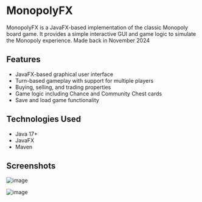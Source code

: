 # MonopolyFX

MonopolyFX is a JavaFX-based implementation of the classic Monopoly board game. It provides a simple interactive GUI and game logic to simulate the Monopoly experience.
Made back in November 2024

## Features
- JavaFX-based graphical user interface
- Turn-based gameplay with support for multiple players
- Buying, selling, and trading properties
- Game logic including Chance and Community Chest cards
- Save and load game functionality

## Technologies Used
- Java 17+
- JavaFX
- Maven

## Screenshots
![image](https://github.com/user-attachments/assets/bb63dcd1-5ca3-443a-bc2d-cce32109d6e6)

![image](https://github.com/user-attachments/assets/20dc51c5-da97-4946-94b0-61a47867e66a)
